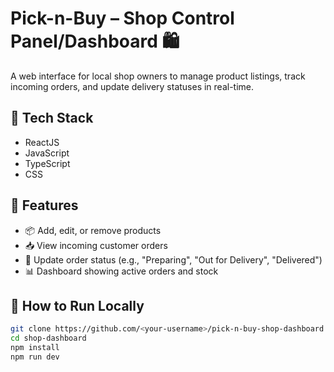 # Pick-n-Buy – Shop Control Panel/Dashboard 🛍️

A web interface for local shop owners to manage product listings, track incoming orders, and update delivery statuses in real-time.

## 🔧 Tech Stack
- ReactJS
- JavaScript
- TypeScript
- CSS

## 🌟 Features
- 📦 Add, edit, or remove products
- 📥 View incoming customer orders
- 🔄 Update order status (e.g., "Preparing", "Out for Delivery", "Delivered")
- 📊 Dashboard showing active orders and stock

## 🚀 How to Run Locally
```bash
git clone https://github.com/<your-username>/pick-n-buy-shop-dashboard.git
cd shop-dashboard
npm install
npm run dev
